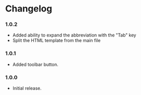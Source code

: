 # Changelog

### 1.0.2
- Added ability to expand the abbreviation with the "Tab" key
- Split the HTML template from the main file

### 1.0.1
- Added toolbar button.

### 1.0.0
- Initial release.
